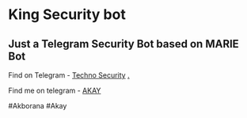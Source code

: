 # King Security bot
## Just a Telegram Security Bot based on MARIE Bot
Find on Telegram - [Techno Security](telegram.dog/technosecuritybot)
[.](https://heroku.com/deploy)


Find me on telegram - [AKAY](t.me/AKborana1)

#Akborana
#Akay
